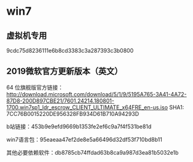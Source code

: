 # win7


## 虚拟机专用
9cdc75d8236111e6b8cd3383c3a287393c3b0800

## 2019微软官方更新版本（英文）

64 位旗舰版官方链接：
http://download.microsoft.com/download/5/1/9/5195A765-3A41-4A72-87D8-200D897CBE21/7601.24214.180801-1700.win7sp1_ldr_escrow_CLIENT_ULTIMATE_x64FRE_en-us.iso
SHA1: 7CC76B0015220DE956328FB934D61B710A94293D

b站链接：453b9e9efd9669b1353fe2ef6c9a7f4f531be81d

win7语言包：95eaeaa47ef2de8e5a66496d32df53f710bd8b11

其他必要依赖软件：db8785cb74ffdad63b8ca9a987d3ea81b5032e1b
